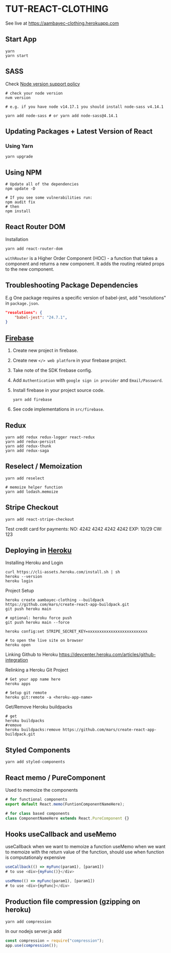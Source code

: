 # TUT-REACT-CLOTHING

See live at <https://aambayec-clothing.herokuapp.com>

## Start App

```shell
yarn
yarn start
```

## SASS

Check [Node version support policy](https://www.npmjs.com/package/node-sass)

```shell
# check your node version
nvm version

# e.g. if you have node v14.17.1 you should install node-sass v4.14.1

yarn add node-sass # or yarn add node-sass@4.14.1
```

## Updating Packages + Latest Version of React

### Using Yarn

```shell
yarn upgrade
```

## Using NPM

```shell
# Update all of the dependencies
npm update -D 

# If you see some vulnerabilities run:
npm audit fix
# then
npm install
```

## React Router DOM

Installation

```shell
yarn add react-router-dom
```

`withRouter` is a Higher Order Component (HOC) - a function that takes a component and returns a new component. It adds the routing related props to the new component.



## Troubleshooting Package Dependencies

E.g One package requires a specific version of babel-jest, add "resolutions" in `package.json`.

```json
"resolutions": {
    "babel-jest": "24.7.1", 
}
```

## [Firebase](https://console.firebase.google.com/)

1. Create new project in firebase.
2. Create new `</> web platform` in your firebase project.
3. Take note of the SDK firebase config.
4. Add `Authentication` with `google sign in provider` and `Email/Password`.
5. Install firebase in your project source code.

    ```shell
    yarn add firebase
    ```

6. See code implementations in `src/firebase`.

## Redux

```shell
yarn add redux redux-logger react-redux
yarn add redux-persist
yarn add redux-thunk
yarn add redux-saga
```

## Reselect / Memoization

```shell
yarn add reselect

# memoize helper function
yarn add lodash.memoize
```

## Stripe Checkout

```shell
yarn add react-stripe-checkout
```

Test credit card for payments:
NO: 4242 4242 4242 4242
EXP: 10/29
CW: 123

## Deploying in [Heroku](https://dashboard.heroku.com/)

Installing Heroku and Login

```shell
curl https://cli-assets.heroku.com/install.sh | sh
heroku --version
heroku login
```

Project Setup

```shell
heroku create aambayec-clothing --buildpack https://github.com/mars/create-react-app-buildpack.git
git push heroku main

# optional: heroku force push
git push heroku main --force

heroku config:set STRIPE_SECRET_KEY=xxxxxxxxxxxxxxxxxxxxxxxxxx

# to open the live site on browser
heroku open
```

Linking Github to Heroku
<https://devcenter.heroku.com/articles/github-integration>

Relinking a Heroku Git Project

```shell
# Get your app name here
heroku apps

# Setup git remote
heroku git:remote -a <heroku-app-name>
```

Get/Remove Heroku buildpacks

```shell
# get
heroku buildpacks
#remove
heroku buildpacks:remove https://github.com/mars/create-react-app-buildpack.git
```

## Styled Components

```shell
yarn add styled-components
```


## React memo / PureComponent

Used to memoize the components

```javascript
# for functional components
export default React.memo(FuntionComponentNameHere);

# for class based components
class ComponentNameHere extends React.PureComponent {}
```

## Hooks useCallback and useMemo

useCallback when we want to memoize a function
useMemo when we want to memoize with the return value of the function, should use when function is computationaly expensive

```javascript
useCallback(() => myFunc(param1), [param1])
# to use <div>{myFunc()}</div>

useMemo(() => myFunc(param1), [param1])
# to use <div>{myFunc}</div>

```

## Production file compression (gzipping on heroku)

```shell
yarn add compression
```

In our nodejs server.js add

```javascript
const compression = require("compression");
app.use(compression());
```
